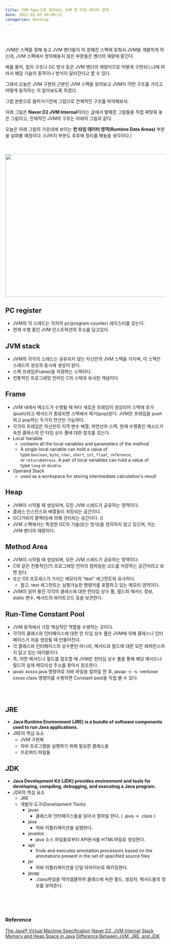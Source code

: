 ```yaml
---
title: JVM Spec으로 알아보는 JVM 런 타임 데이터 영역
date: 2022-02-03 00:09:21
categories: Develop
---
```

<br>
<br>

JVM은 스펙을 정해 놓고 JVM 벤더들이 이 정해진 스펙에 맞춰서 JVM을 개발하게 하는데, JVM 스펙에서 정의해놓지 않은 부분들은 벤더의 재량에 맡긴다.

예를 들어, 힙의 구조나 GC 방식 등은 JVM 벤더의 재량이므로 어떻게 구현되느냐에 따라서 해당 기술의 동작이나 방식이 달라진다고 할 수 있다.

그래서 오늘은 JVM 구현의 근본인 JVM 스펙을 읽어보고 JVM이 어떤 구조를 가지고 어떻게 동작하는 지 알아보도록 하겠다.

그럼 본론으로 들어가기전에 그림으로 전체적인 구조를 파악해보자.

아래 그림은 <b>Naver D2 JVM Internal</b>이라는 글에서 발췌한 그림들을 직접 짜맞춰 놓은 그림이고, 전체적인 JVM의 구조는 아래의 그림과 같다.   

오늘은 아래 그림의 가운데에 보이는 <b>런 타임 데이터 영역(Runtime Data Areas)</b> 부분을 살펴볼 예정이다. (나머지 부분도 추후에 정리를 해놓을 생각이다.)

<br>
<br>

<img height="450" src="images/jvm_structure.png" width="1300"/>

<br>

## PC register
- JVM의 각 스레드는 각자의 pc(program counter) 레지스터를 갖는다.
- 현재 수행 중인 JVM 인스트럭션의 주소를 담고있다.

## JVM stack
- JVM의 각각의 스레드는 공유되지 않는 자신만의 JVM 스택을 가지며, 이 스택은 스레드의 생성과 동시에 생성이 된다.
- 스택 프레임(Frame)을 저장하는 스택이다.
- 전통적인 프로그래밍 언어인 C의 스택과 유사한 개념이다.

## Frame
- JVM 내에서 메소드가 수행될 때 마다 새로운 프레임이 생성되어 스택에 추가(push)되고 메서드가 종료되면 스택에서 제거(pop)된다. JVM은 프레임을 push하고 pop하는 두가지 연산만 가능하다.
- 각각의 프레임은 자신만의 지역 변수 배열, 피연산자 스택, 현재 수행중인 메소드가 속한 클래스의 런 타임 상수 풀에 대한 참조를 갖는다.
- Local Variable
  - contains all the local variables and parameters of the method
  - A single local variable can hold a value of type `boolean`, `byte`, `char`, `short`, `int`, `float`, `reference`, or `returnAddress`. A pair of local variables can hold a value of type `long` or `double`.
- Operand Stack
  - used as a workspace for storing intermediate calculation's result

## Heap
- JVM이 시작될 때 생성되며, 모든 JVM 스레드가 공유하는 영역이다.
- 클래스 인스턴스와 배열들이 저장되는 공간이다.
- GC(가비지 콜렉터)에 의해 관리되는 공간이다. ()
- JVM 스펙에서는 특정한 GC의 기술(또는 방식)을 정의하지 않고 있으며, 이는 JVM 벤더의 재량이다.

## Method Area
- JVM이 시작될 때 생성되며, 모든 JVM 스레드가 공유하는 영역이다.
- C와 같은 전통적인(?) 프로그래밍 언어의 컴파일된 코드를 저장하는 공간이라고 보면 된다.
- 또는 OS 프로세스가 가지는 메모리의 “text” 세그먼트와 유사하다.
    - 참고. text 세그먼트는 실행가능한 명령어를 포함하고 있는 메모리 영역이다.
- JVM이 읽어 들인 각각의 클래스에 대한 런타임 상수 풀, 필드와 메서드 정보, static 변수, 메서드의 바이트코드 등을 보관한다.

## Run-Time Constant Pool
- JVM 동작에서 가장 핵심적인 역할을 수행하는 곳이다.
- 각각의 클래스와 인터페이스에 대한 런 타임 상수 풀은 JVM에 의해 클래스나 인터페이스가 처음 생성될 때 만들어진다.
- 각 클래스와 인터페이스의 상수뿐만 아니라, 메서드와 필드에 대한 모든 레퍼런스까지 담고 있는 테이블이다.
- 즉, 어떤 메서드나 필드를 참조할 때 JVM은 런타임 상수 풀을 통해 해당 메서드나 필드의 실제 메모리상 주소를 찾아서 참조한다.
- javac xxxxx.java 명령어로 자바 파일을 컴파일 한 후, javap -c -s -verbose xxxxx.class 명령어를 수행하면 Constant pool을 직접 볼 수 있다.


<br>
<br>

## JRE
- <b>Java Runtime Environment (JRE) is a bundle of software components used to run Java applications.</b>
- JRE의 핵심 요소
  - JVM 구현체
  - 자바 프로그램을 실행하기 위해 필요한 클래스들
  - 프로퍼티 파일들

## JDK
- <b>Java Development Kit (JDK) provides environment and tools for developing, compiling, debugging, and executing a Java program.</b>
- JDK의 핵심 요소
  - JRE
  - 개발자 도구(Development Tools)
    - javac
      - 클래스와 인터페이스들을 읽어서 컴파일 한다. ( .java → .class )
    - java
      - 자바 어플리케이션을 실행한다.
    - javadoc
      - java 소스 파일들로부터 API문서를 HTML파일로 생성한다.
    - apt
      - finds and executes annotation processors based on the annotations present in the set of specified source files
    - jar
      - 자바 어플리케이션을 단일 아카이브로 패키징한다.
    - javap
      - .class파일을 역어셈블하여 클래스에 속한 필드, 생성자, 메서드들의 정보를 보여준다.

<br>
<br>
<br>

### Reference
[The Java® Virtual Machine Specification](https://docs.oracle.com/javase/specs/jvms/se11/html/index.html)
[Naver D2, JVM Internal](https://d2.naver.com/helloworld/1230)
[Stack Memory and Heap Space in Java](https://www.baeldung.com/java-stack-heap)
[Difference Between JVM, JRE, and JDK](https://www.baeldung.com/jvm-vs-jre-vs-jdk)

<br>
<br>